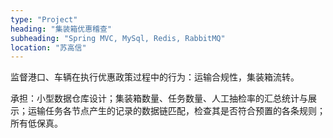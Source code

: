 ```yaml
---
type: "Project"
heading: "集装箱优惠稽查"
subheading: "Spring MVC, MySql, Redis, RabbitMQ"
location: "苏高信"
---
```


监督港口、车辆在执行优惠政策过程中的行为：运输合规性，集装箱流转。

承担：小型数据仓库设计；集装箱数量、任务数量、人工抽检率的汇总统计与展示；运输任务各节点产生的记录的数据链匹配，检查其是否符合预置的各条规则；所有低保真。
